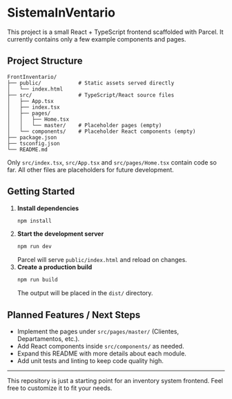 # SistemaInVentario

This project is a small React + TypeScript frontend scaffolded with Parcel. It currently contains only a few example components and pages.

## Project Structure

```
FrontInventario/
├── public/            # Static assets served directly
│   └── index.html
├── src/               # TypeScript/React source files
│   ├── App.tsx
│   ├── index.tsx
│   ├── pages/
│   │   ├── Home.tsx
│   │   └── master/    # Placeholder pages (empty)
│   └── components/    # Placeholder React components (empty)
├── package.json
├── tsconfig.json
└── README.md
```

Only `src/index.tsx`, `src/App.tsx` and `src/pages/Home.tsx` contain code so far. All other files are placeholders for future development.

## Getting Started

1. **Install dependencies**
   ```bash
   npm install
   ```
2. **Start the development server**
   ```bash
   npm run dev
   ```
   Parcel will serve `public/index.html` and reload on changes.
3. **Create a production build**
   ```bash
   npm run build
   ```
   The output will be placed in the `dist/` directory.

## Planned Features / Next Steps

- Implement the pages under `src/pages/master/` (Clientes, Departamentos, etc.).
- Add React components inside `src/components/` as needed.
- Expand this README with more details about each module.
- Add unit tests and linting to keep code quality high.

---

This repository is just a starting point for an inventory system frontend. Feel free to customize it to fit your needs.
